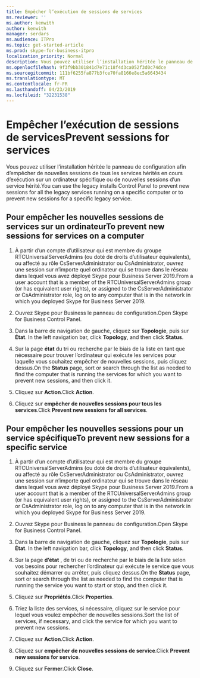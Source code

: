 ```yaml
---
title: Empêcher l’exécution de sessions de services
ms.reviewer: ''
ms.author: kenwith
author: kenwith
manager: serdars
ms.audience: ITPro
ms.topic: get-started-article
ms.prod: skype-for-business-itpro
localization_priority: Normal
description: Vous pouvez utiliser l’installation héritée le panneau de configuration afin d’empêcher de nouvelles sessions de tous les services hérités en cours d’exécution sur un ordinateur spécifique ou de nouvelles sessions d’un service hérité.
ms.openlocfilehash: 9f3f9bb301841d7e71c18f4d3ca052f3d0c74dce
ms.sourcegitcommit: 111bf6255fa877b3fce70fa8166e8ec5a6643434
ms.translationtype: MT
ms.contentlocale: fr-FR
ms.lasthandoff: 04/23/2019
ms.locfileid: "32231538"
---
```

# <a name="prevent-sessions-for-services"></a><span data-ttu-id="19295-103">Empêcher l’exécution de sessions de services</span><span class="sxs-lookup"><span data-stu-id="19295-103">Prevent sessions for services</span></span>

<span data-ttu-id="19295-104">Vous pouvez utiliser l’installation héritée le panneau de configuration afin d’empêcher de nouvelles sessions de tous les services hérités en cours d’exécution sur un ordinateur spécifique ou de nouvelles sessions d’un service hérité.</span><span class="sxs-lookup"><span data-stu-id="19295-104">You can use the legacy installs Control Panel to prevent new sessions for all the legacy services running on a specific computer or to prevent new sessions for a specific legacy service.</span></span>
  
## <a name="to-prevent-new-sessions-for-services-on-a-computer"></a><span data-ttu-id="19295-105">Pour empêcher les nouvelles sessions de services sur un ordinateur</span><span class="sxs-lookup"><span data-stu-id="19295-105">To prevent new sessions for services on a computer</span></span>

1. <span data-ttu-id="19295-106">À partir d’un compte d’utilisateur qui est membre du groupe RTCUniversalServerAdmins (ou doté de droits d’utilisateur équivalents), ou affecté au rôle CsServerAdministrator ou CsAdministrator, ouvrez une session sur n’importe quel ordinateur qui se trouve dans le réseau dans lequel vous avez déployé Skype pour Business Server 2019.</span><span class="sxs-lookup"><span data-stu-id="19295-106">From a user account that is a member of the RTCUniversalServerAdmins group (or has equivalent user rights), or assigned to the CsServerAdministrator or CsAdministrator role, log on to any computer that is in the network in which you deployed Skype for Business Server 2019.</span></span>
    
2. <span data-ttu-id="19295-107">Ouvrez Skype pour Business le panneau de configuration.</span><span class="sxs-lookup"><span data-stu-id="19295-107">Open Skype for Business Control Panel.</span></span>
    
3. <span data-ttu-id="19295-108">Dans la barre de navigation de gauche, cliquez sur **Topologie**, puis sur **État**. </span><span class="sxs-lookup"><span data-stu-id="19295-108">In the left navigation bar, click **Topology**, and then click **Status**.</span></span>
    
4. <span data-ttu-id="19295-109">Sur la page **état** du tri ou recherche par le biais de la liste en tant que nécessaire pour trouver l’ordinateur qui exécute les services pour laquelle vous souhaitez empêcher de nouvelles sessions, puis cliquez dessus.</span><span class="sxs-lookup"><span data-stu-id="19295-109">On the **Status** page, sort or search through the list as needed to find the computer that is running the services for which you want to prevent new sessions, and then click it.</span></span> 
    
5. <span data-ttu-id="19295-110">Cliquez sur **Action**.</span><span class="sxs-lookup"><span data-stu-id="19295-110">Click **Action**.</span></span>
    
6. <span data-ttu-id="19295-111">Cliquez sur **empêcher de nouvelles sessions pour tous les services**.</span><span class="sxs-lookup"><span data-stu-id="19295-111">Click **Prevent new sessions for all services**.</span></span>
    
## <a name="to-prevent-new-sessions-for-a-specific-service"></a><span data-ttu-id="19295-112">Pour empêcher les nouvelles sessions pour un service spécifique</span><span class="sxs-lookup"><span data-stu-id="19295-112">To prevent new sessions for a specific service</span></span>

1. <span data-ttu-id="19295-113">À partir d’un compte d’utilisateur qui est membre du groupe RTCUniversalServerAdmins (ou doté de droits d’utilisateur équivalents), ou affecté au rôle CsServerAdministrator ou CsAdministrator, ouvrez une session sur n’importe quel ordinateur qui se trouve dans le réseau dans lequel vous avez déployé Skype pour Business Server 2019.</span><span class="sxs-lookup"><span data-stu-id="19295-113">From a user account that is a member of the RTCUniversalServerAdmins group (or has equivalent user rights), or assigned to the CsServerAdministrator or CsAdministrator role, log on to any computer that is in the network in which you deployed Skype for Business Server 2019.</span></span>
    
2. <span data-ttu-id="19295-114">Ouvrez Skype pour Business le panneau de configuration.</span><span class="sxs-lookup"><span data-stu-id="19295-114">Open Skype for Business Control Panel.</span></span>
    
3. <span data-ttu-id="19295-115">Dans la barre de navigation de gauche, cliquez sur **Topologie**, puis sur **État**. </span><span class="sxs-lookup"><span data-stu-id="19295-115">In the left navigation bar, click **Topology**, and then click **Status**.</span></span>
    
4. <span data-ttu-id="19295-116">Sur la page **d’état** , de tri ou de recherche par le biais de la liste selon vos besoins pour rechercher l’ordinateur qui exécute le service que vous souhaitez démarrer ou arrêter, puis cliquez dessus.</span><span class="sxs-lookup"><span data-stu-id="19295-116">On the **Status** page, sort or search through the list as needed to find the computer that is running the service you want to start or stop, and then click it.</span></span> 
    
5. <span data-ttu-id="19295-117">Cliquez sur **Propriétés**.</span><span class="sxs-lookup"><span data-stu-id="19295-117">Click **Properties**.</span></span>
    
6. <span data-ttu-id="19295-118">Triez la liste des services, si nécessaire, cliquez sur le service pour lequel vous voulez empêcher de nouvelles sessions.</span><span class="sxs-lookup"><span data-stu-id="19295-118">Sort the list of services, if necessary, and click the service for which you want to prevent new sessions.</span></span>
    
7. <span data-ttu-id="19295-119">Cliquez sur **Action**.</span><span class="sxs-lookup"><span data-stu-id="19295-119">Click **Action**.</span></span>
    
8. <span data-ttu-id="19295-120">Cliquez sur **empêcher de nouvelles sessions de service**.</span><span class="sxs-lookup"><span data-stu-id="19295-120">Click **Prevent new sessions for service**.</span></span>
    
9. <span data-ttu-id="19295-121">Cliquez sur **Fermer**.</span><span class="sxs-lookup"><span data-stu-id="19295-121">Click **Close**.</span></span>
    

